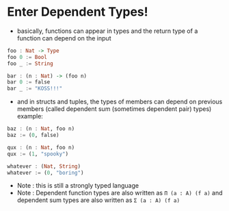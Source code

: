 # Enter Dependent Types!

- basically, functions can appear in types and the return type of a function can depend on the input
```haskell
foo : Nat -> Type
foo 0 := Bool
foo _ := String

bar : (n : Nat) -> (foo n)
bar 0 := false
bar _ := "KOSS!!!"
```

- and in structs and tuples, the types of members can depend on previous members (called dependent sum (sometimes dependent pair) types)
example:
```haskell
baz : (n : Nat, foo n)
baz := (0, false)

qux : (n : Nat, foo n)
qux := (1, "spooky")

whatever : (Nat, String)
whatever := (0, "boring")
```

- Note : this is still a strongly typed language
- Note : Dependent function types are also written as ```Π (a : A) (f a)``` and dependent sum types are also written as ```Σ (a : A) (f a)```